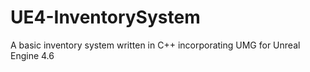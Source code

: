 UE4-InventorySystem
===================

A basic inventory system written in C++ incorporating UMG for Unreal Engine  4.6
